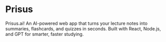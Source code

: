 # Prisus
Prisus.ai! An AI-powered web app that turns your lecture notes into summaries, flashcards, and quizzes in seconds. Built with React, Node.js, and GPT for smarter, faster studying.
